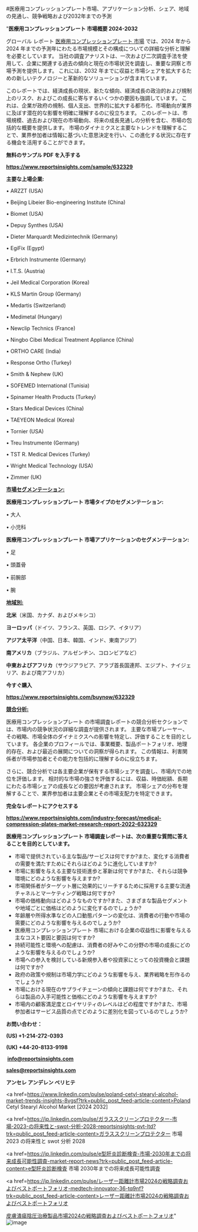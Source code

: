 #医療用コンプレッションプレート市場、アプリケーション分析、シェア、地域の見通し、競争戦略および2032年までの予測

"<strong>医療用コンプレッションプレート 市場概要 2024-2032</strong>

グローバル レポート <a href=https://www.reportsinsights.com/sample/632329>医療用コンプレッションプレート 市場</a> では、2024 年から 2024 年までの予測年にわたる市場規模とその構成についての詳細な分析と理解を必要としています。 当社の調査アナリストは、一次および二次調査手法を使用して、企業に関連する過去の傾向と現在の市場状況を調査し、重要な洞察と市場予測を提供します。 これには、2032 年までに収益と市場シェアを拡大​​するための新しいテクノロジーと革新的なソリューションが含まれています。

このレポートでは、経済成長の現状、新たな傾向、経済成長の政治的および規制上のリスク、およびこの成長に寄与するいくつかの要因も強調しています。 これは、企業が政府の規制、個人支出、世界的に拡大する都市化、市場動向が業界に及ぼす潜在的な影響を明確に理解するのに役立ちます。 このレポートは、市場規模、過去および現在の市場動向、将来の成長見通しの分析を含む、市場の包括的な概要を提供します。 市場のダイナミクスと主要なトレンドを理解することで、業界参加者は情報に基づいた意思決定を行い、この進化する状況に存在する機会を活用することができます。

<strong><b>無料のサンプル PDF を入手する</b></strong>

<a href=https://www.reportsinsights.com/sample/632329><strong><u>https://www.reportsinsights.com/sample/632329</u></strong></a>

<strong>主要な上場企業:</strong>

• ARZZT (USA)

• Beijing Libeier Bio-engineering Institute (China)

• Biomet (USA)

• Depuy Synthes (USA)

• Dieter Marquardt Medizintechnik (Germany)

• EgiFix (Egypt)

• Erbrich Instrumente (Germany)

• I.T.S. (Austria)

• Jeil Medical Corporation (Korea)

• KLS Martin Group (Germany)

• Medartis (Switzerland)

• Medimetal (Hungary)

• Newclip Technics (France)

• Ningbo Cibei Medical Treatment Appliance (China)

• ORTHO CARE (India)

• Response Ortho (Turkey)

• Smith & Nephew (UK)

• SOFEMED International (Tunisia)

• Spinamer Health Products (Turkey)

• Stars Medical Devices (China)

• TAEYEON Medical (Korea)

• Tornier (USA)

• Treu Instrumente (Germany)

• TST R. Medical Devices (Turkey)

• Wright Medical Technology (USA)

• Zimmer (UK)

<strong><u>市場セグメンテーション</u></strong><strong><u>:</u></strong>

<strong>医療用コンプレッションプレート 市場タイプのセグメンテーション:</strong>

• 大人

• 小児科

<strong>医療用コンプレッションプレート 市場アプリケーションのセグメンテーション:</strong>

• 足

• 頭蓋骨

• 前腕部

• 腕

<strong><u>地域別</u></strong><strong><u>:</u></strong>

<strong>北米</strong>（米国、カナダ、およびメキシコ）

<strong>ヨーロッパ</strong>（ドイツ、フランス、英国、ロシア、イタリア）

<strong>アジア太平洋</strong>（中国、日本、韓国、インド、東南アジア）

<strong>南アメリカ</strong>（ブラジル、アルゼンチン、コロンビアなど）

<strong>中東およびアフリカ</strong>（サウジアラビア、アラブ首長国連邦、エジプト、ナイジェリア、および南アフリカ）

<strong>今すぐ購入</strong>

<a href=https://www.reportsinsights.com/buynow/632329><strong><u>https://www.reportsinsights.com/buynow/632329</u></strong></a>

<strong><u>競合分析:</u></strong>

医療用コンプレッションプレート の市場調査レポートの競合分析セクションでは、市場内の競争状況の詳細な調査が提供されます。 主要な市場プレーヤー、その戦略、市場全体のダイナミクスへの影響を特定し、評価することを目的としています。 各企業のプロフィールでは、事業概要、製品ポートフォリオ、地理的存在、および最近の展開についての洞察が得られます。 この情報は、利害関係者が市場参加者とその能力を包括的に理解するのに役立ちます。

さらに、競合分析では各主要企業が保有する市場シェアを調査し、市場内での地位を評価します。 相対的な市場の強さを評価するには、収益、時価総額、長期にわたる市場シェアの成長などの要因が考慮されます。 市場シェアの分布を理解することで、業界参加者は主要企業とその市場支配力を特定できます。

<strong>完全なレポートにアクセスする</strong>

<a href=https://www.reportsinsights.com/industry-forecast/medical-compression-plates-market-research-report-2022-632329><strong><u><b>https://www.reportsinsights.com/industry-forecast/medical-compression-plates-market-research-report-2022-632329</b></u></strong></a>

<strong><b>医療用コンプレッションプレート 市場調査レポートは、次の重要な質問に答えることを目的としています。</b></strong>
<ul>
  <li>市場で提供されている主な製品/サービスは何ですか?また、変化する消費者の需要を満たすためにそれらはどのように進化していますか?</li>
  <li>市場に影響を与える主要な技術進歩と革新は何ですか?また、それらは競争環境にどのような影響を与えますか?</li>
  <li>市場関係者がターゲット層に効果的にリーチするために採用する主要な流通チャネルとマーケティング戦略は何ですか?</li>
  <li>市場の価格動向はどのようなものですか?また、さまざまな製品セグメントや地域ごとに価格はどのように変化するのでしょうか?</li>
  <li>年齢層や所得水準などの人口動態パターンの変化は、消費者の行動や市場の需要にどのような影響を与えるのでしょうか?</li>
  <li>医療用コンプレッションプレート 市場における企業の収益性に影響を与える主なコスト要因と要因は何ですか?</li>
  <li>持続可能性と環境への配慮は、消費者の好みやこの分野の市場の成長にどのような影響を与えるのでしょうか?</li>
  <li>市場への参入を検討している新規参入者や投資家にとっての投資機会と課題は何ですか?</li>
  <li>政府の政策や規制は市場力学にどのような影響を与え、業界戦略を形作るのでしょうか?</li>
  <li>市場における現在のサプライチェーンの傾向と課題は何ですか?また、それらは製品の入手可能性と価格にどのような影響を与えますか?</li>
  <li>市場内の顧客満足度とロイヤリティのレベルはどの程度ですか?また、市場参加者はサービス品質の点でどのように差別化を図っているのでしょうか?</li>
</ul>
<strong>お問い合わせ：</strong>

<strong>(US) +1-214-272-0393</strong>

<strong>(UK) +44-20-8133-9198</strong>

<strong> </strong><a href=info@reportsinsights.com><strong><u>info@reportsinsights.com</u></strong></a>

<a href=sales@reportsinsights.com><strong><u>sales@reportsinsights.com</u></strong></a>

<strong>アンセレ アンデレン ベリヒテ</strong>

<a href=https://www.linkedin.com/pulse/poland-cetyl-stearyl-alcohol-market-trends-insights-8vgsf?trk=public_post_feed-article-content>Poland Cetyl Stearyl Alcohol Market [2024 2032]</a>

<a href=https://jp.linkedin.com/pulse/ガラススクリーンプロテクター-市場-2023-の将来性と-swot-分析-2028-reportsinsights-pvt-ltd?trk=public_post_feed-article-content>ガラススクリーンプロテクター 市場 2023 の将来性と swot 分析 2028</a>

<a href=https://jp.linkedin.com/pulse/e型肝炎診断検査-市場-2030年までの将来成長可能性調査-market-report-news?trk=public_post_feed-article-content>e型肝炎診断検査 市場 2030年までの将来成長可能性調査</a>

<a href=https://jp.linkedin.com/pulse/レーザー距離計市場2024の戦略調査およびベストポートフォリオ-medtech-innovator-36-tq9nf?trk=public_post_feed-article-content>レーザー距離計市場2024の戦略調査およびベストポートフォリオ</a>

<a href=https://www.linkedin.com/pulse/皮膚潰瘍陰圧治療製品市場2024の戦略調査およびベストポートフォリオ-reports-insights-expert-pwrzf/>皮膚潰瘍陰圧治療製品市場2024の戦略調査およびベストポートフォリオ</a>"
![image](https://github.com/ahaan12367/RIMarket24/assets/158471582/20907418-20fe-4598-9284-2c8d4d1c03c8)
